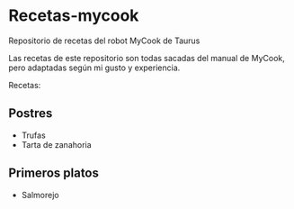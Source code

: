 # Recetas-mycook
Repositorio de recetas del robot MyCook de Taurus

Las recetas de este repositorio son todas sacadas del manual de MyCook, pero adaptadas según mi gusto y experiencia.

Recetas:

## Postres
  - Trufas
  - Tarta de zanahoria
 
## Primeros platos
  - Salmorejo
